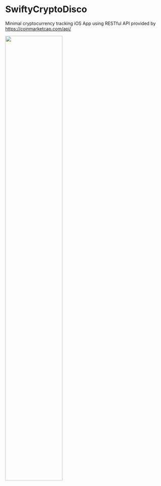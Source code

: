 # SwiftyCryptoDisco
Minimal cryptocurrency tracking iOS App using RESTful API provided by https://coinmarketcap.com/api/

<img src="https://gyazo.com/9940da6027c74d38bb22a6e31dff2ee0.png" width=60%>

